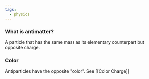 ```yaml
---
tags:
  - physics
---
```

### What is antimatter?
A particle that has the same mass as its elementary counterpart but opposite charge.

### Color
Antiparticles have the opposite "color". 
See [[Color Charge]]
